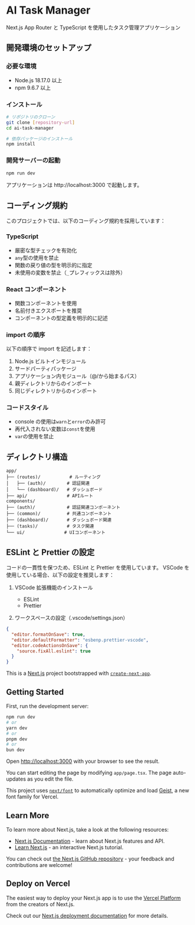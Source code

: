 # AI Task Manager

Next.js App Router と TypeScript を使用したタスク管理アプリケーション

## 開発環境のセットアップ

### 必要な環境

- Node.js 18.17.0 以上
- npm 9.6.7 以上

### インストール

```bash
# リポジトリのクローン
git clone [repository-url]
cd ai-task-manager

# 依存パッケージのインストール
npm install
```

### 開発サーバーの起動

```bash
npm run dev
```

アプリケーションは http://localhost:3000 で起動します。

## コーディング規約

このプロジェクトでは、以下のコーディング規約を採用しています：

### TypeScript

- 厳密な型チェックを有効化
- `any`型の使用を禁止
- 関数の戻り値の型を明示的に指定
- 未使用の変数を禁止（`_`プレフィックスは除外）

### React コンポーネント

- 関数コンポーネントを使用
- 名前付きエクスポートを推奨
- コンポーネントの型定義を明示的に記述

### import の順序

以下の順序で import を記述します：

1. Node.js ビルトインモジュール
2. サードパーティパッケージ
3. アプリケーション内モジュール（@/から始まるパス）
4. 親ディレクトリからのインポート
5. 同じディレクトリからのインポート

### コードスタイル

- console の使用は`warn`と`error`のみ許可
- 再代入されない変数は`const`を使用
- `var`の使用を禁止

## ディレクトリ構造

```
app/
├── (routes)/           # ルーティング
│   ├── (auth)/        # 認証関連
│   └── (dashboard)/   # ダッシュボード
├── api/               # APIルート
components/
├── (auth)/            # 認証関連コンポーネント
├── (common)/          # 共通コンポーネント
├── (dashboard)/       # ダッシュボード関連
├── (tasks)/           # タスク関連
└── ui/               # UIコンポーネント
```

## ESLint と Prettier の設定

コードの一貫性を保つため、ESLint と Prettier を使用しています。
VSCode を使用している場合、以下の設定を推奨します：

1. VSCode 拡張機能のインストール

   - ESLint
   - Prettier

2. ワークスペースの設定（.vscode/settings.json）

```json
{
  "editor.formatOnSave": true,
  "editor.defaultFormatter": "esbenp.prettier-vscode",
  "editor.codeActionsOnSave": {
    "source.fixAll.eslint": true
  }
}
```

This is a [Next.js](https://nextjs.org) project bootstrapped with [`create-next-app`](https://nextjs.org/docs/app/api-reference/cli/create-next-app).

## Getting Started

First, run the development server:

```bash
npm run dev
# or
yarn dev
# or
pnpm dev
# or
bun dev
```

Open [http://localhost:3000](http://localhost:3000) with your browser to see the result.

You can start editing the page by modifying `app/page.tsx`. The page auto-updates as you edit the file.

This project uses [`next/font`](https://nextjs.org/docs/app/building-your-application/optimizing/fonts) to automatically optimize and load [Geist](https://vercel.com/font), a new font family for Vercel.

## Learn More

To learn more about Next.js, take a look at the following resources:

- [Next.js Documentation](https://nextjs.org/docs) - learn about Next.js features and API.
- [Learn Next.js](https://nextjs.org/learn) - an interactive Next.js tutorial.

You can check out [the Next.js GitHub repository](https://github.com/vercel/next.js) - your feedback and contributions are welcome!

## Deploy on Vercel

The easiest way to deploy your Next.js app is to use the [Vercel Platform](https://vercel.com/new?utm_medium=default-template&filter=next.js&utm_source=create-next-app&utm_campaign=create-next-app-readme) from the creators of Next.js.

Check out our [Next.js deployment documentation](https://nextjs.org/docs/app/building-your-application/deploying) for more details.
